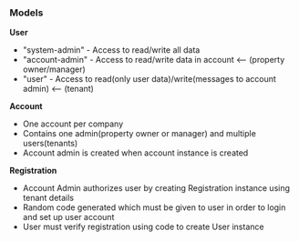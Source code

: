 

### Models
**User**
* "system-admin" - Access to read/write all data
* "account-admin" - Access to read/write data in account <-- (property owner/manager)
* "user" - Access to read(only user data)/write(messages to account admin) <-- (tenant)

**Account**
* One account per company
* Contains one admin(property owner or manager) and multiple users(tenants)
* Account admin is created when account instance is created

**Registration**
* Account Admin authorizes user by creating Registration instance using tenant details
* Random code generated which must be given to user in order to login and set up user account
* User must verify registration using code to create User instance




